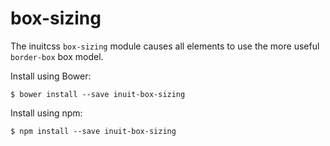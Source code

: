 # box-sizing

The inuitcss `box-sizing` module causes all elements to use the more useful
`border-box` box model.

Install using Bower:

    $ bower install --save inuit-box-sizing

Install using npm:

    $ npm install --save inuit-box-sizing
